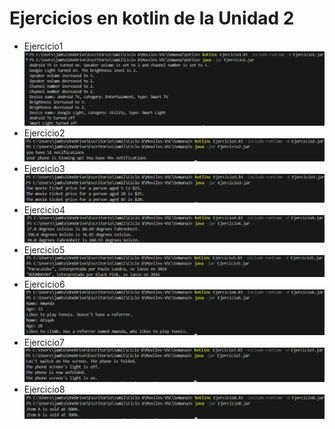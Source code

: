 # Ejercicios en kotlin de la Unidad 2
- Ejercicio1
![Imagen 1](Imagenes/ejercicio1.png)
- Ejercicio2
![Imagen 2](Imagenes/ejercicio2.png)
- Ejercicio3
![Imagen 3](Imagenes/ejercicio3.png)
- Ejercicio4
![Imagen 4](Imagenes/ejercicio4.png)
- Ejercicio5
![Imagen 5](Imagenes/ejercicio5.png)
- Ejercicio6
![Imagen 6](Imagenes/ejercicio6.png)
- Ejercicio7
![Imagen 7](Imagenes/ejercicio7.png)
- Ejercicio8
![Imagen 8](Imagenes/ejercicio8.png)